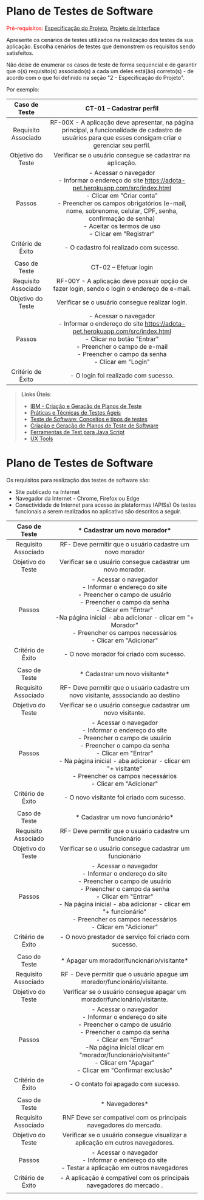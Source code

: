 # Plano de Testes de Software

<span style="color:red">Pré-requisitos: <a href="2-Especificação do Projeto.md"> Especificação do Projeto</a></span>, <a href="3-Projeto de Interface.md"> Projeto de Interface</a>

Apresente os cenários de testes utilizados na realização dos testes da sua aplicação. Escolha cenários de testes que demonstrem os requisitos sendo satisfeitos.

Não deixe de enumerar os casos de teste de forma sequencial e de garantir que o(s) requisito(s) associado(s) a cada um deles está(ão) correto(s) - de acordo com o que foi definido na seção "2 - Especificação do Projeto". 

Por exemplo:
 
| **Caso de Teste** 	| **CT-01 – Cadastrar perfil** 	|
|:---:	|:---:	|
|	Requisito Associado 	| RF-00X - A aplicação deve apresentar, na página principal, a funcionalidade de cadastro de usuários para que esses consigam criar e gerenciar seu perfil. |
| Objetivo do Teste 	| Verificar se o usuário consegue se cadastrar na aplicação. |
| Passos 	| - Acessar o navegador <br> - Informar o endereço do site https://adota-pet.herokuapp.com/src/index.html<br> - Clicar em "Criar conta" <br> - Preencher os campos obrigatórios (e-mail, nome, sobrenome, celular, CPF, senha, confirmação de senha) <br> - Aceitar os termos de uso <br> - Clicar em "Registrar" |
|Critério de Êxito | - O cadastro foi realizado com sucesso. |
|  	|  	|
| Caso de Teste 	| CT-02 – Efetuar login	|
|Requisito Associado | RF-00Y	- A aplicação deve possuir opção de fazer login, sendo o login o endereço de e-mail. |
| Objetivo do Teste 	| Verificar se o usuário consegue realizar login. |
| Passos 	| - Acessar o navegador <br> - Informar o endereço do site https://adota-pet.herokuapp.com/src/index.html<br> - Clicar no botão "Entrar" <br> - Preencher o campo de e-mail <br> - Preencher o campo da senha <br> - Clicar em "Login" |
|Critério de Êxito | - O login foi realizado com sucesso. |

 
> **Links Úteis**:
> - [IBM - Criação e Geração de Planos de Teste](https://www.ibm.com/developerworks/br/local/rational/criacao_geracao_planos_testes_software/index.html)
> - [Práticas e Técnicas de Testes Ágeis](http://assiste.serpro.gov.br/serproagil/Apresenta/slides.pdf)
> -  [Teste de Software: Conceitos e tipos de testes](https://blog.onedaytesting.com.br/teste-de-software/)
> - [Criação e Geração de Planos de Teste de Software](https://www.ibm.com/developerworks/br/local/rational/criacao_geracao_planos_testes_software/index.html)
> - [Ferramentas de Test para Java Script](https://geekflare.com/javascript-unit-testing/)
> - [UX Tools](https://uxdesign.cc/ux-user-research-and-user-testing-tools-2d339d379dc7)




# Plano de Testes de Software

Os requisitos para realização dos testes de software são:
* Site publicado na Internet
* Navegador da Internet - Chrome, Firefox ou Edge
* Conectividade de Internet para acesso às plataformas (APISs)
Os testes funcionais a serem realizados no aplicativo são descritos a seguir.



| Caso de Teste 	| *  Cadastrar um novo morador*	|
|:---:	|:---:	|
|Requisito Associado | RF- Deve permitir que o usuário cadastre um novo morador |
| Objetivo do Teste 	| Verificar se o usuário consegue cadastrar um novo morador. |
| Passos 	| - Acessar o navegador <br> - Informar o endereço do site <br>  - Preencher o campo de usuário <br> - Preencher o campo da senha <br> - Clicar em "Entrar" <br> -Na página inicial - aba adicionar - clicar em "+ Morador" <br> - Preencher os campos necessários <br> - Clicar em "Adicionar" |
|Critério de Êxito | - O novo morador foi criado com sucesso. |
|  	|  	|
| Caso de Teste 	| *  Cadastrar um novo visitante*	|
|Requisito Associado | RF- Deve permitir que o usuário cadastre um novo visitante, asssociando ao destino |
| Objetivo do Teste 	| Verificar se o usuário consegue cadastrar um novo visitante. |
| Passos 	| - Acessar o navegador <br> - Informar o endereço do site <br>  - Preencher o campo de usuário <br> - Preencher o campo da senha <br> - Clicar em "Entrar" <br>  - Na página inicial - aba adicionar - clicar em "+ visitante" <br> - Preencher os campos necessários <br> - Clicar em "Adicionar" |
|Critério de Êxito | - O novo visitante foi criado com sucesso. |
|  	|  	|
| Caso de Teste 	| *  Cadastrar um novo funcionário*	|
|Requisito Associado | RF- Deve permitir que o usuário cadastre um funcionário |
| Objetivo do Teste 	| Verificar se o usuário consegue cadastrar um funcionário|
| Passos 	| - Acessar o navegador <br> - Informar o endereço do site <br> - Preencher o campo de usuário <br> - Preencher o campo da senha <br> - Clicar em "Entrar" <br>  - Na página inicial - aba adicionar - clicar em "+ funcionário"  <br> - Preencher os campos necessários <br> - Clicar em "Adicionar" |
|Critério de Êxito | - O novo prestador de serviço foi criado com sucesso. |
|  	|  	|
| Caso de Teste 	| *  Apagar um morador/funcionário/visitante*	|
|Requisito Associado | RF	- Deve permitir que o usuário apague um morador/funcionário/visitante. |
| Objetivo do Teste 	| Verificar se o usuário consegue apagar um morador/funcionário/visitante. |
| Passos 	| - Acessar o navegador <br> - Informar o endereço do site <br> - Preencher o campo de usuário <br> - Preencher o campo da senha <br> - Clicar em "Entrar" <br> -Na página inicial clicar em "morador/funcionário/visitante" <br> - Clicar em "Apagar" <br> - Clicar em "Confirmar exclusão"  |
|Critério de Êxito | - O contato foi apagado com sucesso. |
|  	|  	|
| Caso de Teste 	| *  Navegadores*	|
|Requisito Associado | RNF	Deve ser compatível com os principais navegadores do mercado. |
| Objetivo do Teste 	| Verificar se o usuário consegue visualizar a aplicação em outros navegadores. |
| Passos 	| - Acessar o navegador <br> - Informar o endereço do site <br> - Testar a aplicação em outros navegadores <br> |
|Critério de Êxito | - A aplicação é compatível com os principais navegadores do mercado . |
|  	|  	|

